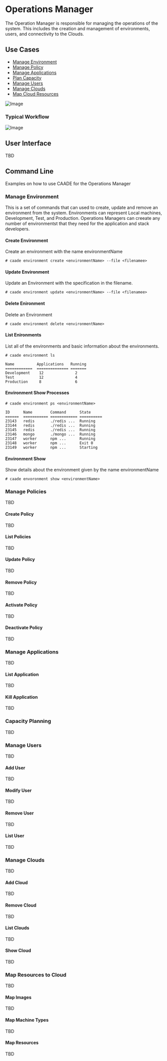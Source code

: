 # Operations Manager

The Operation Manager is responsible for managing the operations of the system.
This includes the creation and management of environments, users, and connectivity to the Clouds.

## Use Cases

* [Manage Environment](#manage-environment)
* [Manage Policy](#manage-policies)
* [Manage Applications](#manage-applications)
* [Plan Capacity](#capacity-planning)
* [Manage Users](#manage-users)
* [Manage Clouds](#mange-clouds)
* [Map Cloud Resources](#map-resources-to-cloud)

![Image](UseCases.png)

### Typical Workflow

![Image](PrimaryWorkflow.png)

## User Interface

TBD

## Command Line

Examples on how to use CAADE for the Operations Manager

### Manage Environment

This is a set of commands that can used to create, update and remove an environment from the system.
Environments can represent Local machines, Development, Test, and Production. 
Operations Managers can creeate any number of environmentst that they need for the application and stack developers.

#### Create Environment

Create an environment with the name environmentName

```
# caade environment create <environmentName> --file <filenamee>
```

#### Update Environment

Update an Environment with the specification in the filename.
```
# caade environment update <environmentName> --file <filenamee>
```

#### Delete Enironment

Delete an Environment

```
# caade environment delete <environmentName>
```

#### List Enironments

List all of the environments and basic information about the environments.

```
# caade environment ls

Name          Applications   Running
============  ============== =======
Development    12              2
Test           12              4
Production     8               6
```

#### Environment Show Processes
```
# caade environment ps <environmentName>

ID      Name        Command      State
======  =========== ============ ==========
23143   redis       ./redis ...  Running
23144   redis       ./redis ...  Running
23145   redis       ./redis ...  Running
23146   mongo       ./mongo ...  Running
23147   worker      npm ...      Running
23148   worker      npm ...      Exit 0
23149   worker      npm ...      Starting
```

#### Environment Show

Show details about the environment given by the name environmentName

```
# caade envoronment show <environmentName>

```


### Manage Policies

TBD

#### Create Policy

TBD


#### List Policies

TBD

#### Update Policy

TBD

#### Remove Policy

TBD

#### Activate Policy

TBD

#### Deactivate Policy

TBD


### Manage Applications

TBD

#### List Application

TBD

#### Kill Application 

TBD


### Capacity Planning

TBD


### Manage Users

TBD

#### Add User

TBD

#### Modify User

TBD

#### Remove User

TBD

#### List User

TBD

### Manage Clouds

TBD

#### Add Cloud

TBD

#### Remove Cloud

TBD

#### List Clouds

TBD

#### Show Cloud

TBD

### Map Resources to Cloud

TBD

#### Map Images

TBD

#### Map Machine Types

TBD

#### Map Resources

TBD

